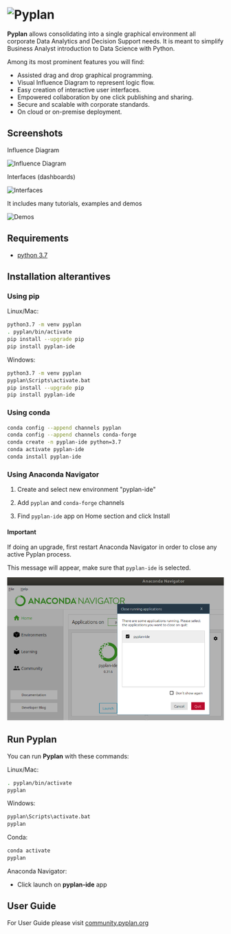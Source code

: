 # ![Pyplan](assets/img/logo.png)

**Pyplan** allows consolidating into a single graphical environment all
corporate Data Analytics and Decision Support needs. It is meant to
simplify Business Analyst introduction to Data Science with Python.

Among its most prominent features you will find:

- Assisted drag and drop graphical programming.
- Visual Influence Diagram to represent logic flow.
- Easy creation of interactive user interfaces.
- Empowered collaboration by one click publishing and sharing.
- Secure and scalable with corporate standards.
- On cloud or on-premise deployment.

## Screenshots

Influence Diagram

![Influence Diagram](assets/img/diagram.png)

Interfaces (dashboards)

![Interfaces](assets/img/interface.png)

It includes many tutorials, examples and demos

![Demos](assets/img/demos.png)

## Requirements

- [python 3.7](https://www.python.org/downloads/release/python-375/)

## Installation alterantives

### Using **pip**

Linux/Mac:

```bash
python3.7 -m venv pyplan
. pyplan/bin/activate
pip install --upgrade pip
pip install pyplan-ide
```

Windows:

```bash
python3.7 -m venv pyplan
pyplan\Scripts\activate.bat
pip install --upgrade pip
pip install pyplan-ide
```

### Using **conda**

```bash
conda config --append channels pyplan
conda config --append channels conda-forge
conda create -n pyplan-ide python=3.7
conda activate pyplan-ide
conda install pyplan-ide
```

### Using **Anaconda Navigator**

1. Create and select new environment "pyplan-ide"

2. Add `pyplan` and `conda-forge` channels

3. Find `pyplan-ide` app on Home section and click Install

#### Important

If doing an upgrade, first restart Anaconda Navigator in order to close any active Pyplan process.

This message will appear, make sure that `pyplan-ide` is selected.

![Restart Anaconda Navigator](assets/img/restart-anaconda-navigator.png)

## Run Pyplan

You can run **Pyplan** with these commands:

Linux/Mac:

```bash
. pyplan/bin/activate
pyplan
```

Windows:

```bash
pyplan\Scripts\activate.bat
pyplan
```

Conda:

```bash
conda activate
pyplan
```

Anaconda Navigator:

- Click launch on **pyplan-ide** app

## User Guide

For User Guide please visit [community.pyplan.org](http://community.pyplan.org)
